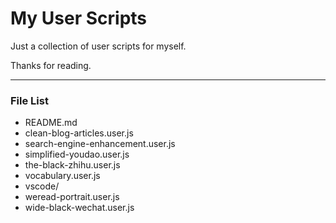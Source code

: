 # My User Scripts

Just a collection of user scripts for myself.

Thanks for reading.

---

### File List

- README.md
- clean-blog-articles.user.js
- search-engine-enhancement.user.js
- simplified-youdao.user.js
- the-black-zhihu.user.js
- vocabulary.user.js
- vscode/
- weread-portrait.user.js
- wide-black-wechat.user.js